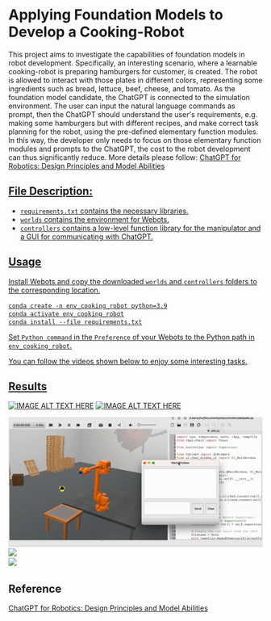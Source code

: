Applying Foundation Models to Develop a Cooking-Robot
=====================================================

This project aims to investigate the capabilities of foundation models in robot development. Specifically, an interesting scenario, where a learnable cooking-robot is preparing hamburgers for customer, is created. The robot is allowed to interact with those plates in different colors, representing some ingredients such as bread, lettuce, beef, cheese, and tomato. As the foundation model candidate, the ChatGPT is connected to the simulation environment. The user can input the natural language commands as prompt, then the ChatGPT should understand the user's requirements, e.g. making some hamburgers but with different recipes, and make correct task planning for the robot, using the pre-defined elementary function modules. In this way, the developer only needs to focus on those elementary function modules and prompts to the ChatGPT, the cost to the robot development can thus significantly reduce. More details please follow: <a href="https://www.microsoft.com/en-us/research/uploads/prod/2023/02/ChatGPT___Robotics.pdf" target="_blank">ChatGPT for Robotics: Design Principles and Model Abilities

File Description:
-----------------

* `requirements.txt` contains the necessary libraries.
* `worlds` contains the environment for Webots. 
* `controllers` contains a low-level function library for the manipulator and a GUI for communicating with ChatGPT.

Usage
-----

Install Webots and copy the downloaded `worlds` and `controllers` folders to the corresponding location.

```console
conda create -n env_cooking_robot python=3.9
conda activate env_cooking_robot
conda install --file requirements.txt
```

Set `Python command` in the `Preference` of your Webots to the Python path in `env_cooking_robot`.

You can follow the videos shown below to enjoy some interesting tasks.

Results
-------
[![IMAGE ALT TEXT HERE](https://img.youtube.com/vi/Sy_D2HqUFV4/0.jpg)](https://www.youtube.com/watch?v=Sy_D2HqUFV4)
[![IMAGE ALT TEXT HERE](https://img.youtube.com/vi/DJvLcSSUI48/0.jpg)](https://www.youtube.com/watch?v=DJvLcSSUI48)
<div class="half">
<img src="Doc/result_0.gif" width="600"/>
</div>
<div class="half">
<img src="Doc/result_1.gif" width="600"/>
</div>
<div class="half">
<img src="Doc/result_2.gif" width="600"/>
</div>

Reference
---------

<a href="https://www.microsoft.com/en-us/research/uploads/prod/2023/02/ChatGPT___Robotics.pdf" target="_blank">ChatGPT for Robotics: Design Principles and Model Abilities